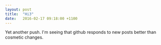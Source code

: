 ```yaml
---
layout: post
title:  "Hi3"
date:   2016-02-17 09:18:00 +1100
---
```

Yet another push. I'm seeing that github responds to new posts better than cosmetic changes.